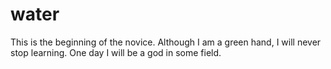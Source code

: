 # water
This is the beginning of the novice.
Although I am a green hand, I will never stop learning.
One day I will be a god in some field.
